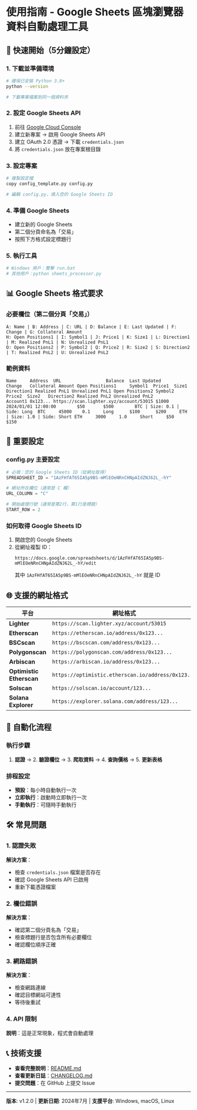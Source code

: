 # 使用指南 - Google Sheets 區塊瀏覽器資料自動處理工具

## 🚀 快速開始（5分鐘設定）

### 1. 下載並準備環境
```bash
# 確保已安裝 Python 3.8+
python --version

# 下載專案檔案到同一個資料夾
```

### 2. 設定 Google Sheets API
1. 前往 [Google Cloud Console](https://console.cloud.google.com/)
2. 建立新專案 → 啟用 Google Sheets API
3. 建立 OAuth 2.0 憑證 → 下載 `credentials.json`
4. 將 `credentials.json` 放在專案根目錄

### 3. 設定專案
```bash
# 複製設定檔
copy config_template.py config.py

# 編輯 config.py，填入您的 Google Sheets ID
```

### 4. 準備 Google Sheets
- 建立新的 Google Sheets
- 第二個分頁命名為「交易」
- 按照下方格式設定標題行

### 5. 執行工具
```bash
# Windows 用戶：雙擊 run.bat
# 其他用戶：python sheets_processor.py
```

## 📊 Google Sheets 格式要求

### 必要欄位（第二個分頁「交易」）
```
A: Name | B: Address | C: URL | D: Balance | E: Last Updated | F: Change | G: Collateral Amount
H: Open Positions1 | I: Symbol1 | J: Price1 | K: Size1 | L: Direction1 | M: Realized PnL1 | N: Unrealized PnL1
O: Open Positions2 | P: Symbol2 | Q: Price2 | R: Size2 | S: Direction2 | T: Realized PnL2 | U: Unrealized PnL2
```

### 範例資料
```
Name     Address  URL                 Balance  Last Updated         Change   Collateral Amount Open Positions1     Symbol1  Price1  Size1   Direction1 Realized PnL1 Unrealized PnL1 Open Positions2 Symbol2  Price2  Size2   Direction2 Realized PnL2 Unrealized PnL2
Account1 0x123... https://scan.lighter.xyz/account/53015 $1000     2024/01/01 12:00:00        $50       $500        BTC | Size: 0.1 | Side: Long  BTC     45000    0.1     Long      $100      $200     ETH | Size: 1.0 | Side: Short ETH     3000     1.0     Short     $50       $150
```

## 🔧 重要設定

### config.py 主要設定
```python
# 必填：您的 Google Sheets ID（從網址取得）
SPREADSHEET_ID = "1AzFHfAT65IA5p9BS-mMlEOeNRnCHNpAIdZNJ62L_-hY"

# 網址所在欄位（通常是 C 欄）
URL_COLUMN = "C"

# 開始處理行號（通常是第2行，第1行是標題）
START_ROW = 2
```

### 如何取得 Google Sheets ID
1. 開啟您的 Google Sheets
2. 從網址複製 ID：
   ```
   https://docs.google.com/spreadsheets/d/1AzFHfAT65IA5p9BS-mMlEOeNRnCHNpAIdZNJ62L_-hY/edit
   ```
   其中 `1AzFHfAT65IA5p9BS-mMlEOeNRnCHNpAIdZNJ62L_-hY` 就是 ID

## 🌐 支援的網址格式

| 平台 | 網址格式 |
|------|----------|
| **Lighter** | `https://scan.lighter.xyz/account/53015` |
| **Etherscan** | `https://etherscan.io/address/0x123...` |
| **BSCscan** | `https://bscscan.com/address/0x123...` |
| **Polygonscan** | `https://polygonscan.com/address/0x123...` |
| **Arbiscan** | `https://arbiscan.io/address/0x123...` |
| **Optimistic Etherscan** | `https://optimistic.etherscan.io/address/0x123...` |
| **Solscan** | `https://solscan.io/account/123...` |
| **Solana Explorer** | `https://explorer.solana.com/address/123...` |

## 🔄 自動化流程

### 執行步驟
1. **認證** → 2. **驗證欄位** → 3. **爬取資料** → 4. **查詢價格** → 5. **更新表格**

### 排程設定
- **預設**：每小時自動執行一次
- **立即執行**：啟動時立即執行一次
- **手動執行**：可隨時手動執行

## 🛠️ 常見問題

### 1. 認證失敗
**解決方案**：
- 檢查 `credentials.json` 檔案是否存在
- 確認 Google Sheets API 已啟用
- 重新下載憑證檔案

### 2. 欄位錯誤
**解決方案**：
- 確認第二個分頁名為「交易」
- 檢查標題行是否包含所有必要欄位
- 確認欄位順序正確

### 3. 網路錯誤
**解決方案**：
- 檢查網路連線
- 確認目標網站可達性
- 等待後重試

### 4. API 限制
**說明**：這是正常現象，程式會自動處理

## 📞 技術支援

- **查看完整說明**：[README.md](README.md)
- **查看更新日誌**：[CHANGELOG.md](CHANGELOG.md)
- **提交問題**：在 GitHub 上提交 Issue

---

**版本**: v1.2.0 | **更新日期**: 2024年7月 | **支援平台**: Windows, macOS, Linux 
